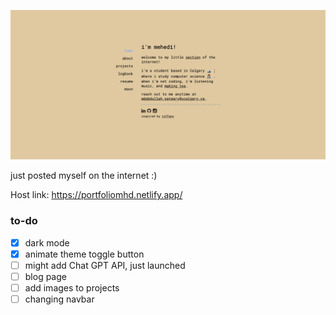 ![landing page](https://github.com/000mehedi/portfolio/blob/main/public/landing.png)


just posted myself on the internet :)

Host link: https://portfoliomhd.netlify.app/


### to-do

- [x] dark mode
- [x] animate theme toggle button
- [ ] might add Chat GPT API, just launched
- [ ] blog page
- [ ] add images to projects
- [ ] changing navbar

